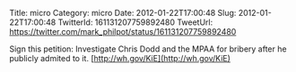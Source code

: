 Title: micro
Category: micro
Date: 2012-01-22T17:00:48
Slug: 2012-01-22T17:00:48
TwitterId: 161131207759892480
TweetUrl: https://twitter.com/mark_philpot/status/161131207759892480

Sign this petition: Investigate Chris Dodd and the MPAA for bribery after he publicly admited to it. [http://wh.gov/KiE](http://wh.gov/KiE)
